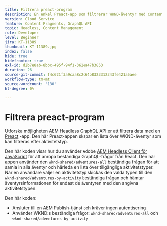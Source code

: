 ```yaml
---
title: Filtrera preact-program
description: En enkel Preact-app som filtrerar WKND-äventyr med Content Fragments som modellering.
version: Cloud Service
feature: Content Fragments, GraphQL API
topic: Headless, Content Management
role: Developer
level: Beginner
jira: KT-11389
thumbnail: KT-11389.jpg
index: false
hide: true
hidefromtoc: true
exl-id: d2b7e8ab-8bbc-495f-94f1-362ea47b3853
duration: 26
source-git-commit: f4c621f3a9caa8c2c64b8323312343fe421a5aee
workflow-type: tm+mt
source-wordcount: '130'
ht-degree: 0%

---
```


# Filtrera preact-program

Utforska möjligheten AEM Headless GraphQL API:er att filtrera data med en [Preact](https://preactjs.com/) -app. Den här Preact-appen skapar en lista över WKND-äventyr som kan filtreras efter aktivitetstyp.

Den här koden visar hur du använder Adobe [AEM Headless Client för JavaScript](https://github.com/adobe/aem-headless-client-js/blob/main/api-reference.md) för att anropa beständiga GraphQL-frågor från React. Den här appen använder den `wknd-shared/adventures-all` beständiga frågan för att samla in alla äventyr och härleda en lista över tillgängliga aktivitetstyper. När en användare väljer en aktivitetstyp skickas den valda typen till den `wknd-shared/adventures-by-activity` beständiga frågan och hämtar äventyrsinformationen för endast de äventyren med den angivna aktivitetstypen.

Den här koden:

+ Ansluter till en AEM Publish-tjänst och kräver ingen autentisering
+ Använder WKND:s beständiga frågor: `wknd-shared/adventures-all` och `wknd-shared/adventures-by-activity`
